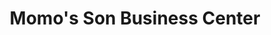 ---
title: "Momo's Son Business Center"
url: /gbarnga/momos-son-business-center/
shop: Gemüse & Obst
---